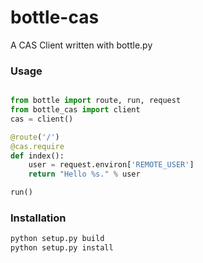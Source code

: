 bottle-cas
==========

A CAS Client written with bottle.py

### Usage

```python

from bottle import route, run, request
from bottle_cas import client
cas = client()

@route('/')
@cas.require
def index():
    user = request.environ['REMOTE_USER']
    return "Hello %s." % user

run()
```

### Installation

```bash
python setup.py build
python setup.py install
```



